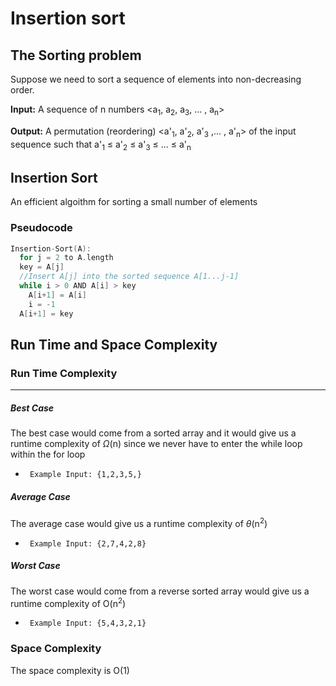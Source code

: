 # Insertion sort


## The Sorting problem

Suppose we need to sort a sequence of elements into non-decreasing order. 

**Input:** A sequence of n numbers <a<sub>1</sub>, a<sub>2</sub>, a<sub>3</sub>, ... , a<sub>n</sub>>

**Output:** A permutation (reordering) <a'<sub>1</sub>, a'<sub>2</sub>, a'<sub>3</sub> ,... , a'<sub>n</sub>> of the input sequence such that a'<sub>1</sub> ≤  a'<sub>2</sub> ≤ a'<sub>3</sub> ≤ ... ≤ a'<sub>n</sub>

## Insertion Sort

An efficient algoithm for sorting a small number of elements

### Pseudocode 
``` C
Insertion-Sort(A):
  for j = 2 to A.length
  key = A[j]
  //Insert A[j] into the sorted sequence A[1...j-1]
  while i > 0 AND A[i] > key
    A[i+1] = A[i]
    i = -1
  A[i+1] = key
```

## Run Time and Space Complexity

### Run Time Complexity

<hr>

##### Best Case

The best case would come from a sorted array and it would give us a runtime complexity of $\Omega$(n) since we never have to enter the while loop within the for loop

 -      Example Input: {1,2,3,5,}

##### Average Case

The average case would give us a runtime complexity of $\theta$(n<sup>2</sup>)

 -      Example Input: {2,7,4,2,8}

##### Worst Case

The worst case would come from a reverse sorted array would give us a runtime complexity of O(n<sup>2</sup>)

 -      Example Input: {5,4,3,2,1}


### Space Complexity

The space complexity is O(1)
